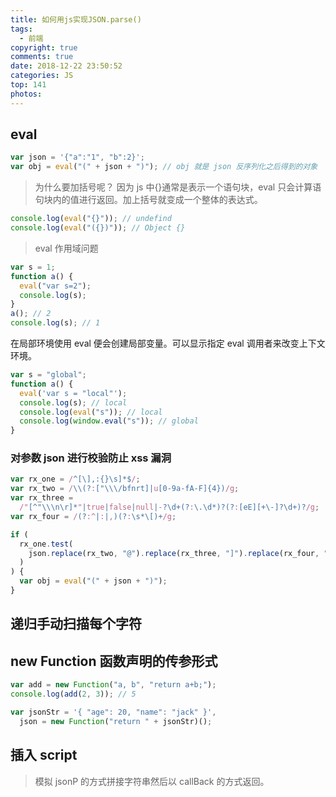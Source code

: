 ```yaml
---
title: 如何用js实现JSON.parse()
tags:
  - 前端
copyright: true
comments: true
date: 2018-12-22 23:50:52
categories: JS
top: 141
photos:
---
```


## eval

```javascript
var json = '{"a":"1", "b":2}';
var obj = eval("(" + json + ")"); // obj 就是 json 反序列化之后得到的对象
```

> 为什么要加括号呢？
> 因为 js 中{}通常是表示一个语句块，eval 只会计算语句块内的值进行返回。加上括号就变成一个整体的表达式。

```javascript
console.log(eval("{}")); // undefind
console.log(eval("({})")); // Object {}
```

> eval 作用域问题

```javascript
var s = 1;
function a() {
  eval("var s=2");
  console.log(s);
}
a(); // 2
console.log(s); // 1
```

在局部环境使用 eval 便会创建局部变量。可以显示指定 eval 调用者来改变上下文环境。

```javascript
var s = "global";
function a() {
  eval('var s = "local"');
  console.log(s); // local
  console.log(eval("s")); // local
  console.log(window.eval("s")); // global
}
```

### 对参数 json 进行校验防止 xss 漏洞

```javascript
var rx_one = /^[\],:{}\s]*$/;
var rx_two = /\\(?:["\\\/bfnrt]|u[0-9a-fA-F]{4})/g;
var rx_three =
  /"[^"\\\n\r]*"|true|false|null|-?\d+(?:\.\d*)?(?:[eE][+\-]?\d+)?/g;
var rx_four = /(?:^|:|,)(?:\s*\[)+/g;

if (
  rx_one.test(
    json.replace(rx_two, "@").replace(rx_three, "]").replace(rx_four, "")
  )
) {
  var obj = eval("(" + json + ")");
}
```

## 递归手动扫描每个字符

## new Function 函数声明的传参形式

```javascript
var add = new Function("a, b", "return a+b;");
console.log(add(2, 3)); // 5
```

```javascript
var jsonStr = '{ "age": 20, "name": "jack" }',
  json = new Function("return " + jsonStr)();
```

## 插入 script

> 模拟 jsonP 的方式拼接字符串然后以 callBack 的方式返回。
